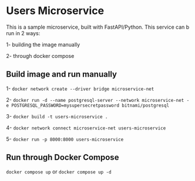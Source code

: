 # Users Microservice

This is a sample microservice, built with FastAPI/Python. This service can b run in 2 ways:

1- building the image manually

2- through docker compose


## Build image and run manually

1- `docker network create --driver bridge microservice-net`

2- `docker run -d --name postgresql-server --network microservice-net -e POSTGRESQL_PASSWORD=mysupersecretpassword bitnami/postgresql`

3- `docker build -t users-microservice .`

4- `docker network connect microservice-net users-microservice`

5- `docker run -p 8000:8000 users-microservice`


## Run through Docker Compose

`docker compose up` or `docker compose up -d`